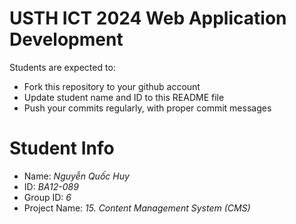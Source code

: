 USTH ICT 2024 Web Application Development
=====================================================

Students are expected to:

* Fork this repository to your github account
* Update student name and ID to this README file
* Push your commits regularly, with proper commit messages

Student Info
=======================

* Name: *Nguyễn Quốc Huy*
* ID: *BA12-089*
* Group ID: *6*
* Project Name: *15. Content Management System (CMS)*
